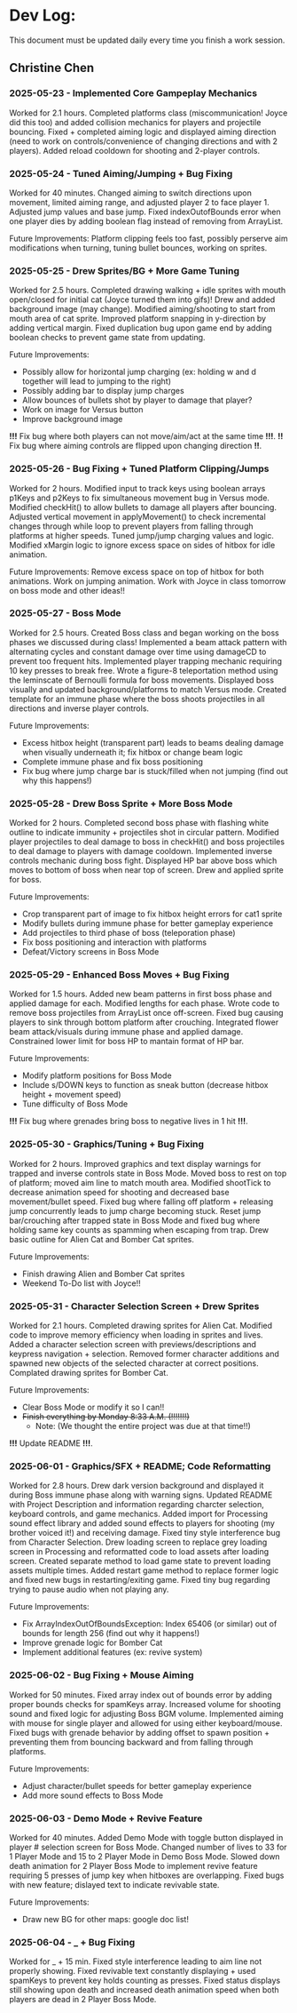 # Dev Log:

This document must be updated daily every time you finish a work session.

## Christine Chen

### 2025-05-23 - Implemented Core Gampeplay Mechanics
Worked for 2.1 hours. Completed platforms class (miscommunication! Joyce did this too) and added collision mechanics for players and projectile bouncing. Fixed + completed aiming logic and displayed aiming direction (need to work on controls/convenience of changing directions and with 2 players). Added reload cooldown for shooting and 2-player controls.

### 2025-05-24 - Tuned Aiming/Jumping + Bug Fixing
Worked for 40 minutes. Changed aiming to switch directions upon movement, limited aiming range, and adjusted player 2 to face player 1. Adjusted jump values and base jump. Fixed indexOutofBounds error when one player dies by adding boolean flag instead of removing from ArrayList.

Future Improvements: Platform clipping feels too fast, possibly perserve aim modifications when turning, tuning bullet bounces, working on sprites.

### 2025-05-25 - Drew Sprites/BG + More Game Tuning
Worked for 2.5 hours. Completed drawing walking + idle sprites with mouth open/closed for initial cat (Joyce turned them into gifs)! Drew and added background image (may change). Modified aiming/shooting to start from mouth area of cat sprite. Improved platform snapping in y-direction by adding vertical margin. Fixed duplication bug upon game end by adding boolean checks to prevent game state from updating.

Future Improvements:
- Possibly allow for horizontal jump charging (ex: holding w and d together will lead to jumping to the right)
- Possibly adding bar to display jump charges
- Allow bounces of bullets shot by player to damage that player?
- Work on image for Versus button
- Improve background image

**!!!** Fix bug where both players can not move/aim/act at the same time **!!!**. **!!** Fix bug where aiming controls are flipped upon changing direction **!!**.

### 2025-05-26 - Bug Fixing + Tuned Platform Clipping/Jumps
Worked for 2 hours. Modified input to track keys using boolean arrays p1Keys and p2Keys to fix simultaneous movement bug in Versus mode. Modified checkHit() to allow bullets to damage all players after bouncing. Adjusted vertical movement in applyMovement() to check incremental changes through while loop to prevent players from falling through platforms at higher speeds. Tuned jump/jump charging values and logic. Modified xMargin logic to ignore excess space on sides of hitbox for idle animation.

Future Improvements: Remove excess space on top of hitbox for both animations. Work on jumping animation. Work with Joyce in class tomorrow on boss mode and other ideas!!

### 2025-05-27 - Boss Mode
Worked for 2.5 hours. Created Boss class and began working on the boss phases we discussed during class! Implemented a beam attack pattern with alternating cycles and constant damage over time using damageCD to prevent too frequent hits. Implemented player trapping mechanic requiring 10 key presses to break free. Wrote a figure-8 teleportation method using the leminscate of Bernoulli formula for boss movements. Displayed boss visually and updated background/platforms to match Versus mode. Created template for an immune phase where the boss shoots projectiles in all directions and inverse player controls.

Future Improvements:
- Excess hitbox height (transparent part) leads to beams dealing damage when visually underneath it; fix hitbox or change beam logic
- Complete immune phase and fix boss positioning
- Fix bug where jump charge bar is stuck/filled when not jumping (find out why this happens!)

### 2025-05-28 - Drew Boss Sprite + More Boss Mode
Worked for 2 hours. Completed second boss phase with flashing white outline to indicate immunity + projectiles shot in circular pattern. Modified player projectiles to deal damage to boss in checkHit() and boss projectiles to deal damage to players with damage cooldown. Implemented inverse controls mechanic during boss fight. Displayed HP bar above boss which moves to bottom of boss when near top of screen. Drew and applied sprite for boss.

Future Improvements:
- Crop transparent part of image to fix hitbox height errors for cat1 sprite
- Modify bullets during immune phase for better gameplay experience
- Add projectiles to third phase of boss (teleporation phase)
- Fix boss positioning and interaction with platforms
- Defeat/Victory screens in Boss Mode

### 2025-05-29 - Enhanced Boss Moves + Bug Fixing
Worked for 1.5 hours. Added new beam patterns in first boss phase and applied damage for each. Modified lengths for each phase. Wrote code to remove boss projectiles from ArrayList once off-screen. Fixed bug causing players to sink through bottom platform after crouching. Integrated flower beam attack/visuals during immune phase and applied damage. Constrained lower limit for boss HP to mantain format of HP bar.

Future Improvements:
- Modify platform positions for Boss Mode
- Include s/DOWN keys to function as sneak button (decrease hitbox height + movement speed)
- Tune difficulty of Boss Mode

**!!!** Fix bug where grenades bring boss to negative lives in 1 hit **!!!**.

### 2025-05-30 - Graphics/Tuning + Bug Fixing
Worked for 2 hours. Improved graphics and text display warnings for trapped and inverse controls state in Boss Mode. Moved boss to rest on top of platform; moved aim line to match mouth area. Modified shootTick to decrease animation speed for shooting and decreased base movement/bullet speed. Fixed bug where falling off platform + releasing jump concurrently leads to jump charge becoming stuck. Reset jump bar/crouching after trapped state in Boss Mode and fixed bug where holding same key counts as spamming when escaping from trap. Drew basic outline for Alien Cat and Bomber Cat sprites.  

Future Improvements:
- Finish drawing Alien and Bomber Cat sprites
- Weekend To-Do list with Joyce!!

### 2025-05-31 - Character Selection Screen + Drew Sprites
Worked for 2.1 hours. Completed drawing sprites for Alien Cat. Modified code to improve memory efficiency when loading in sprites and lives. Added a character selection screen with previews/descriptions and keypress navigation + selection. Removed former character additions and spawned new objects of the selected character at correct positions. Complated drawing sprites for Bomber Cat.

Future Improvements:
- Clear Boss Mode or modify it so I can!!
- ~~Finish everything by Monday 8:33 A.M. (!!!!!!!)~~
  - Note: (We thought the entire project was due at that time!!)

**!!!** Update README **!!!**.

### 2025-06-01 - Graphics/SFX + README; Code Reformatting
Worked for 2.8 hours. Drew dark version background and displayed it during Boss immune phase along with warning signs. Updated README with Project Description and information regarding charcter selection, keyboard controls, and game mechanics. Added import for Processing sound effect library and added sound effects to players for shooting (my brother voiced it!) and receiving damage. Fixed tiny style interference bug from Character Selection. Drew loading screen to replace grey loading screen in Processing and reformatted code to load assets after loading screen. Created separate method to load game state to prevent loading assets multiple times. Added restart game method to replace former logic and fixed new bugs in restarting/exiting game. Fixed tiny bug regarding trying to pause audio when not playing any.

Future Improvements:
- Fix ArrayIndexOutOfBoundsException: Index 65406 (or similar) out of bounds for length 256 (find out why it happens!)
- Improve grenade logic for Bomber Cat
- Implement additional features (ex: revive system)

### 2025-06-02 - Bug Fixing + Mouse Aiming
Worked for 50 minutes. Fixed array index out of bounds error by adding proper bounds checks for spamKeys array. Increased volume for shooting sound and fixed logic for adjusting Boss BGM volume. Implemented aiming with mouse for single player and allowed for using either keyboard/mouse. Fixed bugs with grenade behavior by adding offset to spawn position + preventing them from bouncing backward and from falling through platforms.

Future Improvements:
- Adjust character/bullet speeds for better gameplay experience
- Add more sound effects to Boss Mode  

### 2025-06-03 - Demo Mode + Revive Feature
Worked for 40 minutes. Added Demo Mode with toggle button displayed in player # selection screen for Boss Mode. Changed number of lives to 33 for 1 Player Mode and 15 to 2 Player Mode in Demo Boss Mode. Slowed down death animation for 2 Player Boss Mode to implement revive feature requiring 5 presses of jump key when hitboxes are overlapping. Fixed bugs with new feature; dislayed text to indicate revivable state.

Future Improvements:
- Draw new BG for other maps: google doc list!

### 2025-06-04 - _ + Bug Fixing
Worked for _ + 15 min. Fixed style interference leading to aim line not properly showing. Fixed revivable text constantly displaying + used spamKeys to prevent key holds counting as presses. Fixed status displays still showing upon death and increased death animation speed when both players are dead in 2 Player Boss Mode.
